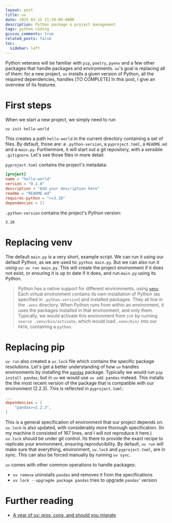 ```yaml
---
layout: post
title: uv
date: 2025-03-15 11:59:00-0000
description: Python package & project management
tags: python coding
giscus_comments: true
related_posts: false
toc:
  sidebar: left
---
```


Python veterans will be familiar with `pip`, `poetry`, `pyenv` and a few other packages that handle packages and environments. `uv`'s goal is replacing all of them: for a new project, `uv` installs a given version of Python, all the required dependencies, handles [TO COMPLETE] In this post, I give an overview of its features.

# First steps

When we start a new project, we simply need to run

```python
uv init hello-world
```

This creates a path `hello-world` in the current directory containing a set of files. By default, those are: a `.python-version`, a `pyproject.toml`, a `README.md` and a `main.py`. Furthermore, it will start out a git repository, with a sensible `.gitignore`. Let's see those files in more detail.

`pyproject.toml` contains the project's metadata:

```toml
[project]
name = "hello-world"
version = "0.1.0"
description = "Add your description here"
readme = "README.md"
requires-python = ">=3.10"
dependencies = []
```

`.python-version` contains the project's Python version:

```
3.10
```

# Replacing venv

The default `main.py` is a very short, example script. We can run it using our default Python, as we are used to: `python main.py`. But we can also run it using `uv`: `uv run main.py`. This will create the project environment if it does not exist, or ensuring it is up to date if it does, and run `main.py` using its Python.

> Python has a native support for different environments, using [`venv`](https://docs.python.org/3/library/venv.html). Each virtual environment contains its own installation of Python (as specified in `.python-version`) and installed packages. They all live in the `.venv` directory. When Python runs from within an environment, it uses the packages installed in that environment, and only them. Typically, we would activate this environment from `zsh` by running `source .venv/bin/activate`, which would load `.venv/bin/` into our `PATH`, containing a `python`.

# Replacing pip

`uv run` also created a `uv.lock` file which contains the specific package resolutions. Let's get a better understanding of how `uv` handles environments by installing the [`pandas`](https://pypi.org/project/pandas/) package. Typically we would run `pip install pandas`; but in `uv` we would use `uv add pandas` instead. This installs the the most recent version of the package that is compatible with our environment (2.2.3). This is reflected in `pyproject.toml`:

```toml
...
dependencies = [
    "pandas>=2.2.3",
]
```

This is a general specification of environment that our project depends on. `uv.lock` is also updated, with considerably more thorough specification. (In my machine it consisted of 167 lines, and I will not reproduce it here.) `uv.lock` should be under git control. Its there to provide the exact recipe to replicate your environment, ensuring reproducibility. By default, `uv run` will make sure that everything, environment, `uv.lock` and `pyproject.toml`, are in sync. This can also be forced manually by running `uv sync`.

`uv` comes with other common operations to handle packages:

- `uv remove` uninstalls `pandas` and removes it from the specifications
- `uv lock --upgragde package pandas` tries to upgrade `pandas`' version

# Further reading

- [A year of uv: pros, cons, and should you migrate](https://www.bitecode.dev/p/a-year-of-uv-pros-cons-and-should)

